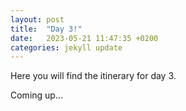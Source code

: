 ```yaml
---
layout: post
title:  "Day 3!"
date:   2023-05-21 11:47:35 +0200
categories: jekyll update
---
```

Here you will find the itinerary for day 3.

Coming up...